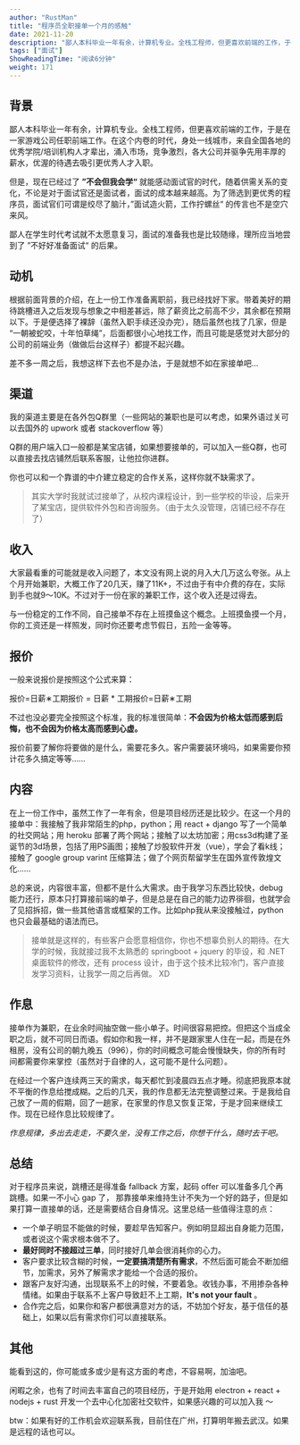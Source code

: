 ```yaml
---
author: "RustMan"
title: "程序员全职接单一个月的感触"
date: 2021-11-20
description: "鄙人本科毕业一年有余，计算机专业。全栈工程师，但更喜欢前端的工作，于是在一家游戏公司任职前端工作。在这个内卷的时代，身处一线城市，来自全国各地的优秀学院/培训机构人才辈出，涌入市场，竞争激烈..."
tags: ["面试"]
ShowReadingTime: "阅读6分钟"
weight: 171
---
```

背景
--

鄙人本科毕业一年有余，计算机专业。全栈工程师，但更喜欢前端的工作，于是在一家游戏公司任职前端工作。在这个内卷的时代，身处一线城市，来自全国各地的优秀学院/培训机构人才辈出，涌入市场，竞争激烈，各大公司并驱争先用丰厚的薪水，优渥的待遇去吸引更优秀人才入职。

但是，现在已经过了 **”不会但我会学“** 就能感动面试官的时代，随着供需关系的变化，不论是对于面试官还是面试者，面试的成本越来越高。为了筛选到更优秀的程序员，面试官们可谓是绞尽了脑汁，”面试造火箭，工作拧螺丝“ 的传言也不是空穴来风。

鄙人在学生时代考试就不太愿意复习，面试的准备我也是比较随缘，理所应当地尝到了 ”不好好准备面试“ 的后果。

动机
--

根据前面背景的介绍，在上一份工作准备离职前，我已经找好下家。带着美好的期待跳槽进入之后发现与想象之中相差甚远，除了薪资比之前高不少，其余都在预期以下。于是便选择了裸辞（虽然入职手续还没办完），随后虽然也找了几家，但是 “一朝被蛇咬，十年怕草绳”，后面都很小心地找工作，而且可能是感觉对大部分的公司的前端业务（做做后台这样子）都提不起兴趣。

差不多一周之后，我想这样下去也不是办法，于是就想不如在家接单吧...

渠道
--

我的渠道主要是在各外包Q群里（一些网站的兼职也是可以考虑，如果外语过关可以去国外的 upwork 或者 stackoverflow 等）

Q群的用户端入口一般都是某宝店铺，如果想要接单的，可以加入一些Q群，也可以直接去找店铺然后联系客服，让他拉你进群。

你也可以和一个靠谱的中介建立稳定的合作关系，这样你就不缺需求了。

> 其实大学时我就试过接单了，从校内课程设计，到一些学校的毕设，后来开了某宝店，提供软件外包和咨询服务。（由于太久没管理，店铺已经不存在了）

收入
--

大家最看重的可能就是收入问题了，本文没有网上说的月入大几万这么夸张。从上个月开始兼职，大概工作了20几天，赚了11K+，不过由于有中介费的存在，实际到手也就9～10K。不过对于一份在家的兼职工作，这个收入还是过得去。

与一份稳定的工作不同，自己接单不存在上班摸鱼这个概念。上班摸鱼摸一个月，你的工资还是一样照发，同时你还要考虑节假日，五险一金等等。

报价
--

一般来说报价是按照这个公式来算：

报价\=日薪∗工期报价 = 日薪 \* 工期报价\=日薪∗工期

不过也没必要完全按照这个标准，我的标准很简单：**不会因为价格太低而感到后悔，也不会因为价格太高而感到心虚。**

报价前要了解你将要做的是什么，需要花多久。客户需要装环境吗，如果需要你预计花多久搞定等等......

内容
--

在上一份工作中，虽然工作了一年有余，但是项目经历还是比较少。在这一个月的接单中：我接触了我非常陌生的php，python；用 react + django 写了一个简单的社交网站；用 heroku 部署了两个网站；接触了以太坊加密；用css3d构建了圣诞节的3d场景，包括了用PS画图；接触了炒股软件开发（vue），学会了看k线；接触了 google group varint 压缩算法；做了个网页帮留学生在国外宣传敦煌文化......

总的来说，内容很丰富，但都不是什么大需求。由于我学习东西比较快，debug能力还行，原本只打算接前端的单子，但是总是在自己的能力边界徘徊，也就学会了见招拆招，做一些其他语言或框架的工作。比如php我从来没接触过，python也只会最基础的语法而已。

> 接单就是这样的，有些客户会愿意相信你，你也不想辜负别人的期待。在大学的时候，我就接过我不太熟悉的 springboot + jquery 的毕设，和 .NET 桌面软件的修改，还有 process 设计，由于这个技术比较冷门，客户直接发学习资料，让我学一周之后再做。 XD

作息
--

接单作为兼职，在业余时间抽空做一些小单子。时间很容易把控。但把这个当成全职之后，就不可同日而语。假如你和我一样，并不是跟家里人住在一起，而是在外租房，没有公司的朝九晚五（996），你的时间概念可能会慢慢缺失，你的所有时间都需要你来掌控（虽然对于自律的人，这可能不是什么问题）。

在经过一个客户连续两三天的需求，每天都忙到凌晨四五点才睡。彻底把我原本就不平衡的作息给搅成糊。之后的几天，我的作息都无法完整调整过来。于是我给自己放了一周的假期，回了一趟家，在家里的作息又恢复正常，于是才回来继续工作。现在已经作息比较规律了。

_作息规律，多出去走走，不要久坐，没有工作之后，你想干什么，随时去干吧。_

总结
--

对于程序员来说，跳槽还是得准备 fallback 方案，起码 offer 可以准备多几个再跳槽。如果一不小心 gap 了， 那靠接单来维持生计不失为一个好的路子，但是如果打算一直接单的话，还是需要结合自身情况。这里总结一些值得注意的点：

*   一个单子明显不能做的时候，要趁早告知客户。例如明显超出自身能力范围，或者说这个需求根本做不了。
*   **最好同时不接超过三单**，同时接好几单会很消耗你的心力。
*   客户要求比较含糊的时候，**一定要搞清楚所有需求**，不然后面可能会不断加细节，加需求，另外了解需求才能给一个合适的报价。
*   跟客户友好沟通，出现联系不上的时候，不要着急。收钱办事，不用掺杂各种情绪。如果由于联系不上客户导致赶不上工期，**It's not your fault** 。
*   合作完之后，如果你和客户都很满意对方的话，不妨加个好友，基于信任的基础上，如果以后有需求你们可以直接联系。

其他
--

能看到这的，你可能或多或少是有这方面的考虑，不容易啊，加油吧。

闲暇之余，也有了时间去丰富自己的项目经历，于是开始用 electron + react + nodejs + rust 开发一个去中心化加密社交软件，如果感兴趣的可以加入我 ～

btw：如果有好的工作机会欢迎联系我，目前住在广州，打算明年搬去武汉。如果是远程的话也可以。